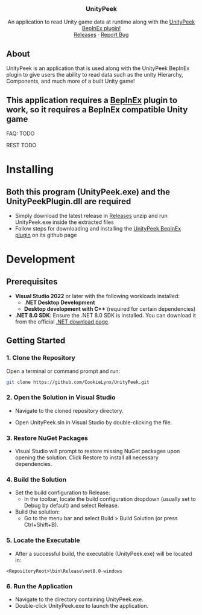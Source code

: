<br />
<div align="center">
  <h3 align="center">UnityPeek</h3>

  <p align="center">
    An application to read Unity game data at runtime along with the <a href="https://github.com/CookieLynx/UnityPeekPlugin">UnityPeek BepInEx plugin!</a>
    <br />
    <a href="https://github.com/CookieLynx/UnityPeek/releases">Releases</a>
    ·
    <a href="https://github.com/CookieLynx/UnityPeek/issues">Report Bug</a>
  </p>
</div>



## About

UnityPeek is an application that is used along with the UnityPeek BepInEx plugin to give users the ability to read data such as the unity Hierarchy, Components, and much more of a built Unity game!

<h2>This application requires a <a href="https://github.com/BepInEx/BepInEx">BepInEx</a> plugin to work, so it requires a BepInEx compatible Unity game</h2>

FAQ:
TODO




REST TODO


# Installing

## Both this program (UnityPeek.exe) and the UnityPeekPlugin.dll are required
- Simply download the latest release in <a href="https://github.com/CookieLynx/UnityPeek/releases">Releases</a> unzip and run UnityPeek.exe inside the extracted files
- Follow steps for downloading and installing the <a href="https://github.com/CookieLynx/UnityPeekPlugin">UnityPeek BepInEx plugin</a> on its github page



# Development

## Prerequisites

- **Visual Studio 2022** or later with the following workloads installed:
  - **.NET Desktop Development**
  - **Desktop development with C++** (required for certain dependencies)
- **.NET 8.0 SDK**: Ensure the .NET 8.0 SDK is installed. You can download it from the official [.NET download page](https://dotnet.microsoft.com/download/dotnet/8.0).

## Getting Started

### 1. Clone the Repository

Open a terminal or command prompt and run:

```bash
git clone https://github.com/CookieLynx/UnityPeek.git
```

### 2. Open the Solution in Visual Studio

- Navigate to the cloned repository directory.

- Open UnityPeek.sln in Visual Studio by double-clicking the file.

### 3. Restore NuGet Packages

- Visual Studio will prompt to restore missing NuGet packages upon opening the solution. Click Restore to install all necessary dependencies.

### 4. Build the Solution

- Set the build configuration to Release:
  - In the toolbar, locate the build configuration dropdown (usually set to Debug by default) and select Release.
- Build the solution:
  - Go to the menu bar and select Build > Build Solution (or press Ctrl+Shift+B).

### 5. Locate the Executable

- After a successful build, the executable (UnityPeek.exe) will be located in:

`
<RepositoryRoot>\bin\Release\net8.0-windows
`

### 6. Run the Application

- Navigate to the directory containing UnityPeek.exe.
- Double-click UnityPeek.exe to launch the application.
